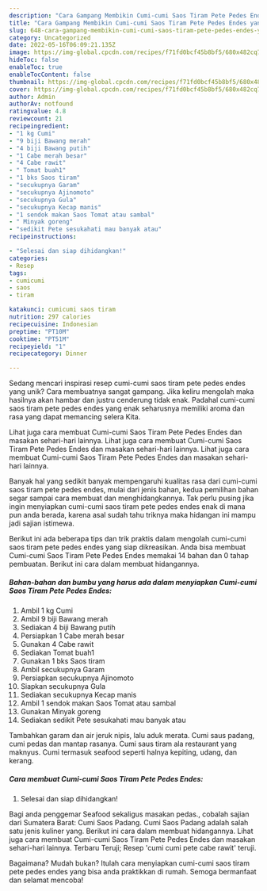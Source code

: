 ```yaml
---
description: "Cara Gampang Membikin Cumi-cumi Saos Tiram Pete Pedes Endes yang Lezat"
title: "Cara Gampang Membikin Cumi-cumi Saos Tiram Pete Pedes Endes yang Lezat"
slug: 648-cara-gampang-membikin-cumi-cumi-saos-tiram-pete-pedes-endes-yang-lezat
category: Uncategorized
date: 2022-05-16T06:09:21.135Z
image: https://img-global.cpcdn.com/recipes/f71fd0bcf45b8bf5/680x482cq70/cumi-cumi-saos-tiram-pete-pedes-endes-foto-resep-utama.jpg
hideToc: false
enableToc: true
enableTocContent: false
thumbnail: https://img-global.cpcdn.com/recipes/f71fd0bcf45b8bf5/680x482cq70/cumi-cumi-saos-tiram-pete-pedes-endes-foto-resep-utama.jpg
cover: https://img-global.cpcdn.com/recipes/f71fd0bcf45b8bf5/680x482cq70/cumi-cumi-saos-tiram-pete-pedes-endes-foto-resep-utama.jpg
author: Admin
authorAv: notfound
ratingvalue: 4.8
reviewcount: 21
recipeingredient:
- "1 kg Cumi"
- "9 biji Bawang merah"
- "4 biji Bawang putih"
- "1 Cabe merah besar"
- "4 Cabe rawit"
- " Tomat buah1"
- "1 bks Saos tiram"
- "secukupnya Garam"
- "secukupnya Ajinomoto"
- "secukupnya Gula"
- "secukupnya Kecap manis"
- "1 sendok makan Saos Tomat atau sambal"
- " Minyak goreng"
- "sedikit Pete sesukahati mau banyak atau"
recipeinstructions:

- "Selesai dan siap dihidangkan!"
categories:
- Resep
tags:
- cumicumi
- saos
- tiram

katakunci: cumicumi saos tiram 
nutrition: 297 calories
recipecuisine: Indonesian
preptime: "PT10M"
cooktime: "PT51M"
recipeyield: "1"
recipecategory: Dinner

---
```





Sedang mencari inspirasi resep cumi-cumi saos tiram pete pedes endes yang unik? Cara membuatnya sangat gampang. Jika keliru mengolah maka hasilnya akan hambar dan justru cenderung tidak enak. Padahal cumi-cumi saos tiram pete pedes endes yang enak seharusnya memiliki aroma dan rasa yang dapat memancing selera Kita.





Lihat juga cara membuat Cumi-cumi Saos Tiram Pete Pedes Endes dan masakan sehari-hari lainnya. Lihat juga cara membuat Cumi-cumi Saos Tiram Pete Pedes Endes dan masakan sehari-hari lainnya. Lihat juga cara membuat Cumi-cumi Saos Tiram Pete Pedes Endes dan masakan sehari-hari lainnya.

Banyak hal yang sedikit banyak mempengaruhi kualitas rasa dari cumi-cumi saos tiram pete pedes endes, mulai dari jenis bahan, kedua pemilihan bahan segar sampai cara membuat dan menghidangkannya. Tak perlu pusing jika ingin menyiapkan cumi-cumi saos tiram pete pedes endes enak di mana pun anda berada, karena asal sudah tahu triknya maka hidangan ini mampu jadi sajian istimewa.






Berikut ini ada beberapa tips dan trik praktis dalam mengolah cumi-cumi saos tiram pete pedes endes yang siap dikreasikan. Anda bisa membuat Cumi-cumi Saos Tiram Pete Pedes Endes memakai 14 bahan dan 0 tahap pembuatan. Berikut ini cara dalam membuat hidangannya.

<!--inarticleads1-->

##### Bahan-bahan dan bumbu yang harus ada dalam menyiapkan Cumi-cumi Saos Tiram Pete Pedes Endes:

1. Ambil 1 kg Cumi
1. Ambil 9 biji Bawang merah
1. Sediakan 4 biji Bawang putih
1. Persiapkan 1 Cabe merah besar
1. Gunakan 4 Cabe rawit
1. Sediakan  Tomat buah1
1. Gunakan 1 bks Saos tiram
1. Ambil secukupnya Garam
1. Persiapkan secukupnya Ajinomoto
1. Siapkan secukupnya Gula
1. Sediakan secukupnya Kecap manis
1. Ambil 1 sendok makan Saos Tomat atau sambal
1. Gunakan  Minyak goreng
1. Sediakan sedikit Pete sesukahati mau banyak atau


Tambahkan garam dan air jeruk nipis, lalu aduk merata. Cumi saus padang, cumi pedas dan mantap rasanya. Cumi saus tiram ala restaurant yang maknyus. Cumi termasuk seafood seperti halnya kepiting, udang, dan kerang. 

<!--inarticleads2-->

##### Cara membuat Cumi-cumi Saos Tiram Pete Pedes Endes:


1. Selesai dan siap dihidangkan!

Bagi anda penggemar Seafood sekaligus masakan pedas., cobalah sajian dari Sumatera Barat: Cumi Saos Padang. Cumi Saos Padang adalah salah satu jenis kuliner yang. Berikut ini cara dalam membuat hidangannya. Lihat juga cara membuat Cumi-cumi Saos Tiram Pete Pedes Endes dan masakan sehari-hari lainnya. Terbaru Teruji; Resep &#39;cumi cumi pete cabe rawit&#39; teruji. 

Bagaimana? Mudah bukan? Itulah cara menyiapkan cumi-cumi saos tiram pete pedes endes yang bisa anda praktikkan di rumah. Semoga bermanfaat dan selamat mencoba!
